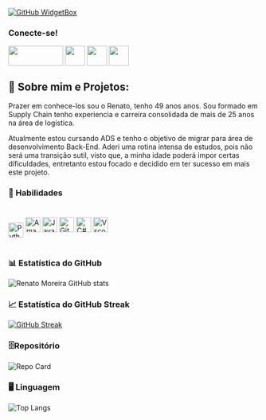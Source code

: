 [![GitHub WidgetBox](https://github-widgetbox.vercel.app/api/profile?username=RenatoMor&data=followers,repositories,stars,commits&theme=nautilus)](https://github.com/RenatoMor)

<h3>Conecte-se!</h3>

<a href="https://web.dio.me/users/renato_moreira?tab=skills" target="_blank"> <img align="center" alt="" height="40" width="110" src="https://hermes.digitalinnovation.one/users/company/3a52d6e3-a58c-4755-89c9-fbc093a8868f.png"></a>
<a href="https://www.instagram.com/piano_tato/" target="_blank"> <img align="center" alt="" height="40" width="40" src="https://img.icons8.com/?size=1x&id=nj0Uj45LGUYh&format=png"></a>
<a href="https://www.facebook.com/renato.moreira.908/" target="_blank"> <img align="center" alt="" height="40" width="40" src="https://img.icons8.com/?size=1x&id=jZ0kw76QEzJU&format=png"></a>
<a href="https://www.linkedin.com/in/renatomoreira-rm//" target="_blank"> <img align="center" alt="" height="40" width="40" src="https://img.icons8.com/?size=1x&id=MR3dZdlA53te&format=png"></a>


 <h2 align=""> 👣 Sobre mim e Projetos:  </h2>

Prazer em conhece-los sou o Renato, tenho 49 anos anos. Sou formado em Supply Chain tenho experiencia e carreira consolidada de mais de 25 anos na área de logística.

Atualmente estou cursando ADS e tenho o objetivo de migrar para área de desenvolvimento Back-End. Aderi uma rotina intensa de estudos, pois não será uma transição sutil, visto que, a minha idade poderá impor certas dificuldades, entretanto estou focado e decidido em ter sucesso em mais este projeto.

### 🏅 Habilidades
<h1></h2>
<img <img align="center" alt="Python" height="30" width="30" src="https://img.icons8.com/?size=512&id=hGdCwhSHUe6L&format=png"/>
<img alt="AmazonCloud" height="30" width="30" src="https://img.icons8.com/?size=512&id=OPoc3Wv99Ibz&format=png"/>
<img alt="JavaScript" height="30" width="30" src="https://cdn.jsdelivr.net/gh/devicons/devicon/icons/javascript/javascript-original.svg"/>
<img alt="GitHub" height="30" width="30" src="https://img.icons8.com/?size=512&id=LoL4bFzqmAa0&format=png"/>
<img alt="C#" height="30" width="30" src="https://static-00.iconduck.com/assets.00/c-sharp-c-icon-456x512-9sej0lrz.png"/>
<img alt="Vscode" height="30" width="30" src="https://img.icons8.com/?size=512&id=0OQR1FYCuA9f&format=png"/>

<h1 align="center"></h1>

### 📊 Estatística do GitHub
![Renato Moreira GitHub stats](https://github-readme-stats.vercel.app/api?username=RenatoMor&theme=holi&show_icons=true&normal_rank=true)

### 📈 Estatística do GitHub Streak
[![GitHub Streak](https://streak-stats.demolab.com?user=RenatoMor&theme=holi-theme)](https://git.io/streak-stats)

### 🗄️Repositório
![Repo Card](https://github-readme-stats.vercel.app/api/pin/?username=RenatoMor&repo=Sistema_Bancario_v1&&theme=holi&show_icons=true&&show_owner=true&icon_color=30A3DC&title_color=30A3DC&text_color=FFF)

### 🖥️ Linguagem
![Top Langs](https://github-readme-stats-git-masterrstaa-rickstaa.vercel.app/api/top-langs/?username=RenatoMor&layout=compact&theme=holi&hide_title=true&show_icons=true)

